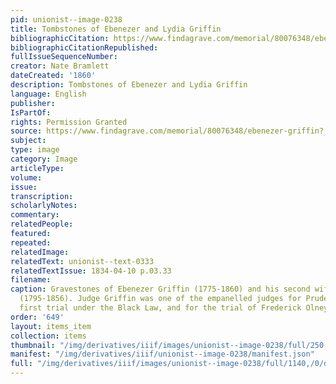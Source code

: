 ```yaml
---
pid: unionist--image-0238
title: Tombstones of Ebenezer and Lydia Griffin
bibliographicCitation: https://www.findagrave.com/memorial/80076348/ebenezer-griffin?_gl=1*1tr32lz*_ga*MTUyMjQxNDg5NS4xNjU5NTYyOTE2*_ga_4QT8FMEX30*MGNkZGYyMmUtMzNiYS00ZmJhLTkxMDEtZDZiODBhYzczMWMyLjQ3LjEuMTY4MjU0NjIzNS4xNC4wLjA.
bibliographicCitationRepublished: 
fullIssueSequenceNumber: 
creator: Nate Bramlett
dateCreated: '1860'
description: Tombstones of Ebenezer and Lydia Griffin
language: English
publisher: 
IsPartOf: 
rights: Permission Granted
source: https://www.findagrave.com/memorial/80076348/ebenezer-griffin?_gl=1*1tr32lz*_ga*MTUyMjQxNDg5NS4xNjU5NTYyOTE2*_ga_4QT8FMEX30*MGNkZGYyMmUtMzNiYS00ZmJhLTkxMDEtZDZiODBhYzczMWMyLjQ3LjEuMTY4MjU0NjIzNS4xNC4wLjA.
subject: 
type: image
category: Image
articleType: 
volume: 
issue: 
transcription: 
scholarlyNotes: 
commentary: 
relatedPeople: 
featured: 
repeated: 
relatedImage: 
relatedText: unionist--text-0333
relatedTextIssue: 1834-04-10 p.03.33
filename: 
caption: Gravestones of Ebenezer Griffin (1775-1860) and his second wife, Lydia Griffin
  (1795-1856). Judge Griffin was one of the empanelled judges for Prudence Crandall's
  first trial under the Black Law, and for the trial of Frederick Olney.
order: '649'
layout: items_item
collection: items
thumbnail: "/img/derivatives/iiif/images/unionist--image-0238/full/250,/0/default.jpg"
manifest: "/img/derivatives/iiif/unionist--image-0238/manifest.json"
full: "/img/derivatives/iiif/images/unionist--image-0238/full/1140,/0/default.jpg"
---
```


